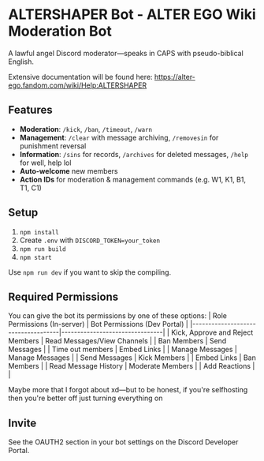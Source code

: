 # ALTERSHAPER Bot - ALTER EGO Wiki Moderation Bot
A lawful angel Discord moderator—speaks in CAPS with pseudo-biblical English.

Extensive documentation will be found here: https://alter-ego.fandom.com/wiki/Help:ALTERSHAPER

## Features
- **Moderation**: `/kick`, `/ban`, `/timeout`, `/warn`
- **Management**: `/clear` with message archiving, `/removesin` for punishment reversal
- **Information**: `/sins` for records, `/archives` for deleted messages, `/help` for well, help lol
- **Auto-welcome** new members
- **Action IDs** for moderation & management commands (e.g. W1, K1, B1, T1, C1)

## Setup
1. `npm install`
2. Create `.env` with `DISCORD_TOKEN=your_token`
3. `npm run build`
4. `npm start`

Use `npm run dev` if you want to skip the compiling.

## Required Permissions
You can give the bot its permissions by one of these options:
| Role Permissions (In-server)       | Bot Permissions (Dev Portal)   |
|------------------------------------|--------------------------------|
| Kick, Approve and Reject Members   | Read Messages/View Channels    |
| Ban Members                        | Send Messages                  |
| Time out members                   | Embed Links                    |
| Manage Messages                    | Manage Messages                |
| Send Messages                      | Kick Members                   |
| Embed Links                        | Ban Members                    |
| Read Message History               | Moderate Members               |
| Add Reactions                      |                                |       


Maybe more that I forgot about xd—but to be honest, if you're selfhosting then you're better off just turning everything on

## Invite
See the OAUTH2 section in your bot settings on the Discord Developer Portal.
